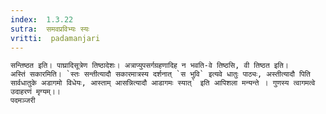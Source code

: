```yaml
---
index:  1.3.22
sutra:  समवप्रविभ्यः स्यः
vritti:  padamanjari
---
```


	सन्तिष्ठत इति। पाघ्रादिसूत्रेण तिष्ठादेशः। अत्राप्युपसर्गग्रहणादिह न भवति-वे तिष्ठसि, वी तिष्ठत इति।
	अस्तिं सकारमिति। `स्तः सन्तीत्यादौ सकारमात्रस्य दर्शनात् `स भुवि` इत्यवे धातुः पाठ्यः, अस्तीत्यादौ पिति सार्वधातुके अडागमो विधेयः, आस्ताम् आसन्नित्यादौ आडागमः स्यात्` इति आपिशला मन्यन्ते । गुणस्य त्वागमत्वे उदाहरणं मृग्यम्।।
	पदमञ्जरी
